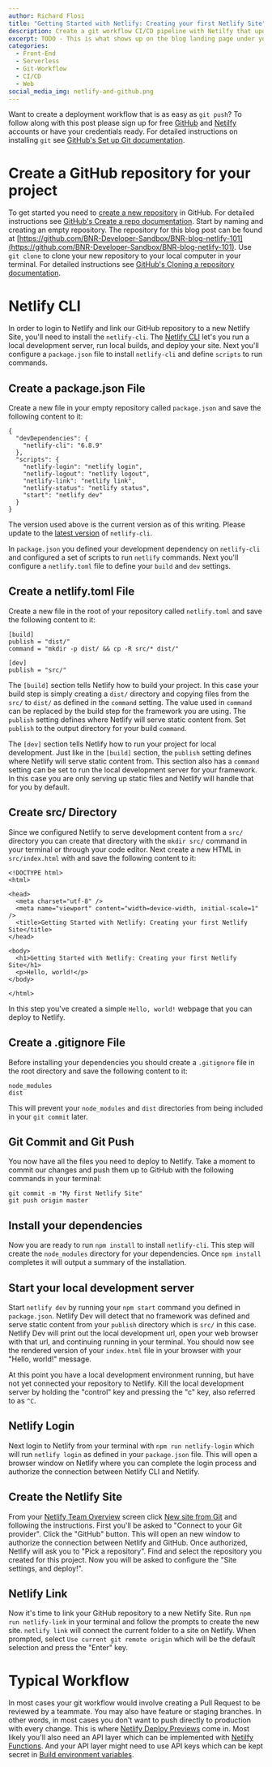```yaml
---
author: Richard Flosi
title: "Getting Started with Netlify: Creating your first Netlify Site"
description: Create a git workflow CI/CD pipeline with Netilfy that updates when you push to git.
excerpt: TODO - This is what shows up on the blog landing page under your title. Can be your first paragraph, if it describes the post. The goal is to encourage readers to click through.
categories:
  - Front-End
  - Serverless
  - Git-Workflow
  - CI/CD
  - Web
social_media_img: netlify-and-github.png
---
```


Want to create a deployment workflow that is as easy as `git push`?
To follow along with this post please sign up for free [GitHub](https://github.com/signup) and [Netilfy](https://app.netlify.com/signup) accounts or have your credentials ready.
For detailed instructions on installing `git` see [GitHub's Set up Git documentation](https://docs.github.com/en/get-started/quickstart/set-up-git).

# Create a GitHub repository for your project

To get started you need to [create a new repository](https://github.com/new) in GitHub.
For detailed instructions see [GitHub's Create a repo documentation](https://docs.github.com/en/get-started/quickstart/create-a-repo).
Start by naming and creating an empty repository.
The repository for this blog post can be found at [https://github.com/BNR-Developer-Sandbox/BNR-blog-netlify-101](https://github.com/BNR-Developer-Sandbox/BNR-blog-netlify-101).
Use `git clone` to clone your new repository to your local computer in your terminal.
For detailed instructions see [GitHub's Cloning a repository documentation](https://docs.github.com/en/github/creating-cloning-and-archiving-repositories/cloning-a-repository-from-github/cloning-a-repository).

# Netlify CLI

In order to login to Netlify and link our GitHub repository to a new Netlify Site, you'll need to install the `netlify-cli`.
The [Netlify CLI](https://docs.netlify.com/cli/get-started/) let's you run a local development server, run local builds, and deploy your site.
Next you'll configure a `package.json` file to install `netlify-cli` and define `scripts` to run commands.

## Create a package.json File

Create a new file in your empty repository called `package.json` and save the following content to it:

```
{
  "devDependencies": {
    "netlify-cli": "6.8.9"
  },
  "scripts": {
    "netlify-login": "netlify login",
    "netlify-logout": "netlify logout",
    "netlify-link": "netlify link",
    "netlify-status": "netlify status",
    "start": "netlify dev"
  }
}
```

The version used above is the current version as of this writing.
Please update to the [latest version](https://www.npmjs.com/package/netlify-cli) of `netlify-cli`.

In `package.json` you defined your development dependency on `netlify-cli` and configured a set of scripts to run `netlify` commands.
Next you'll configure a `netlify.toml` file to define your `build` and `dev` settings.

## Create a netlify.toml File

Create a new file in the root of your repository called `netlify.toml` and save the following content to it:

```
[build]
publish = "dist/"
command = "mkdir -p dist/ && cp -R src/* dist/"

[dev]
publish = "src/"
```

The `[build]` section tells Netlify how to build your project.
In this case your build step is simply creating a `dist/` directory and copying files from the `src/` to `dist/` as defined in the `command` setting.
The value used in `command` can be replaced by the build step for the framework you are using.
The `publish` setting defines where Netlify will serve static content from.
Set `publish` to the output directory for your build `command`.

The `[dev]` section tells Netlify how to run your project for local development.
Just like in the `[build]` section, the `publish` setting defines where Netlify will serve static content from.
This section also has a `command` setting can be set to run the local development server for your framework.
In this case you are only serving up static files and Netlify will handle that for you by default.

## Create src/ Directory

Since we configured Netlify to serve development content from a `src/` directory you can create that directory with the `mkdir src/` command in your terminal or through your code editor.
Next create a new HTML in `src/index.html` with and save the following content to it:

```
<!DOCTYPE html>
<html>

<head>
  <meta charset="utf-8" />
  <meta name="viewport" content="width=device-width, initial-scale=1" />
  <title>Getting Started with Netlify: Creating your first Netlify Site</title>
</head>

<body>
  <h1>Getting Started with Netlify: Creating your first Netlify Site</h1>
  <p>Hello, world!</p>
</body>

</html>
```

In this step you've created a simple `Hello, world!` webpage that you can deploy to Netlify.

## Create a .gitignore File

Before installing your dependencies you should create a `.gitignore` file in the root directory and save the following content to it:

```
node_modules
dist
```

This will prevent your `node_modules` and `dist` directories from being included in your `git commit` later.

## Git Commit and Git Push

You now have all the files you need to deploy to Netlify.
Take a moment to commit our changes and push them up to GitHub with the following commands in your terminal:

```
git commit -m "My first Netlify Site"
git push origin master
```

## Install your dependencies

Now you are ready to run `npm install` to install `netlify-cli`.
This step will create the `node_modules` directory for your dependencies.
Once `npm install` completes it will output a summary of the installation.

## Start your local development server

Start `netlify dev` by running your `npm start` command you defined in `package.json`.
Netlify Dev will detect that no framework was defined and serve static content from your `publish` directory which is `src/` in this case.
Netlify Dev will print out the local development url, open your web browser with that url, and continuing running in your terminal.
You should now see the rendered version of your `index.html` file in your browser with your "Hello, world!" message.

At this point you have a local development environment running, but have not yet connected your repository to Netlify.
Kill the local development server by holding the "control" key and pressing the "c" key, also referred to as `^C`.

## Netlify Login

Next login to Netlify from your terminal with `npm run netlify-login` which will run `netlify login` as defined in your `package.json` file.
This will open a browser window on Netlify where you can complete the login process and authorize the connection between Netlify CLI and Netlify.

## Create the Netlify Site

From your [Netlify Team Overview](https://app.netlify.com/) screen click [New site from Git](https://app.netlify.com/start) and following the instructions.
First you'll be asked to "Connect to your Git provider".
Click the "GitHub" button.
This will open an new window to authorize the connection between Netlify and GitHub.
Once authorized, Netlify will ask you to "Pick a repository".
Find and select the repository you created for this project.
Now you will be asked to configure the "Site settings, and deploy!".

## Netlify Link

Now it's time to link your GitHub repository to a new Netlify Site.
Run `npm run netlify-link` in your terminal and follow the prompts to create the new site.
`netlify link` will connect the current folder to a site on Netlify.
When prompted, select `Use current git remote origin` which will be the default selection and press the "Enter" key.

# Typical Workflow

In most cases your git workflow would involve creating a Pull Request to be reviewed by a teammate.
You may also have feature or staging branches.
In other words, in most cases you don't want to push directly to production with every change.
This is where [Netlify Deploy Previews](https://www.netlify.com/products/deploy-previews/) come in.
Most likely you'll also need an API layer which can be implemented with [Netilfy Functions](https://www.netlify.com/products/functions/).
And your API layer might need to use API keys which can be kept secret in [Build environment variables](https://docs.netlify.com/configure-builds/environment-variables/).
